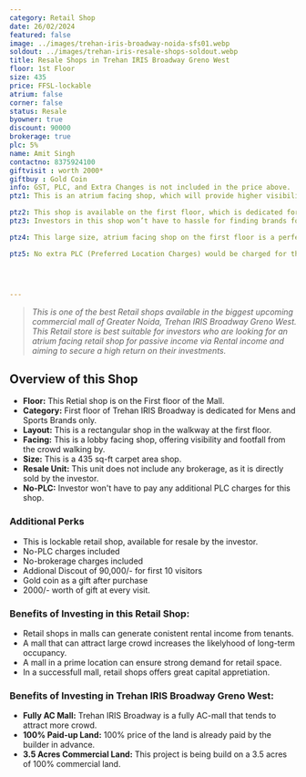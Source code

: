 ```yaml
---
category: Retail Shop
date: 26/02/2024
featured: false
image: ../images/trehan-iris-broadway-noida-sfs01.webp
soldout: ../images/trehan-iris-resale-shops-soldout.webp
title: Resale Shops in Trehan IRIS Broadway Greno West
floor: 1st Floor
size: 435
price: FFSL-lockable
atrium: false
corner: false
status: Resale
byowner: true
discount: 90000
brokerage: true
plc: 5%
name: Amit Singh
contactno: 8375924100
giftvisit : worth 2000*
giftbuy : Gold Coin
info: GST, PLC, and Extra Changes is not included in the price above.
ptz1: This is an atrium facing shop, which will provide higher visibility and footfall. Therefore, a rental yield for this shops can be expected.

ptz2: This shop is available on the first floor, which is dedicated for Mens and Sports retail shops only.
ptz3: Investors in this shop won’t have to hassle for finding brands for renting the shop to, this hassle will be taken care by the builder only.

ptz4: This large size, atrium facing shop on the first floor is a perfect match for an established mens and sports brand. Trehan already has tied up with multiple such brand for renting shops upon opening.

ptz5: No extra PLC (Preferred Location Charges) would be charged for this shop even though the shop is atrium facing and right beside the escalators.




---
```



> _This is one of the best Retail shops available in the biggest upcoming commercial mall of Greater Noida, Trehan IRIS Broadway Greno West. This Retail store is best suitable for investors who are looking for an atrium facing retail shop for passive income via Rental income and aiming to secure a high return on their investments._

## Overview of this Shop
* **Floor:** This Retial shop is on the First floor of the Mall.
* **Category:** First floor of Trehan IRIS Broadway is dedicated for Mens and Sports Brands only.
* **Layout:** This is a rectangular shop in the walkway at the first floor.
* **Facing:** This is a lobby facing shop, offering visibility and footfall from the crowd walking by.
* **Size:** This is a 435 sq-ft carpet area shop.
* **Resale Unit:** This unit does not include any brokerage, as it is directly sold by the investor.
* **No-PLC:** Investor won't have to pay any additional PLC charges for this shop.

### Additional Perks
* This is lockable retail shop, available for resale by the investor.
* No-PLC charges included
* No-brokerage charges included
* Addional Discout of 90,000/- for first 10 visitors
* Gold coin as a gift after purchase
* 2000/- worth of gift at every visit.

### Benefits of Investing in this Retail Shop:
* Retail shops in malls can generate conistent rental income from tenants.
* A mall that can attract large crowd increases the likelyhood of long-term occupancy.
* A mall in a prime location can ensure strong demand for retail space.
* In a successfull mall, retail shops offers great capital appretiation.

### Benefits of Investing in Trehan IRIS Broadway Greno West:
* **Fully AC Mall:** Trehan IRIS Broadway is a fully AC-mall that tends to attract more crowd.
* **100% Paid-up Land:** 100% price of the land is already paid by the builder in advance.
* **3.5 Acres Commercial Land:** This project is being build on a 3.5 acres of 100% commercial land.